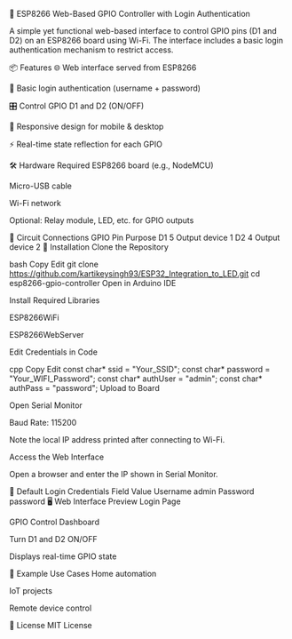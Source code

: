 🔌 ESP8266 Web-Based GPIO Controller with Login Authentication

A simple yet functional web-based interface to control GPIO pins (D1 and D2) on an ESP8266 board using Wi-Fi. The interface includes a basic login authentication mechanism to restrict access.

📦 Features
🌐 Web interface served from ESP8266

🔐 Basic login authentication (username + password)

🎛️ Control GPIO D1 and D2 (ON/OFF)

📱 Responsive design for mobile & desktop

⚡ Real-time state reflection for each GPIO

🛠️ Hardware Required
ESP8266 board (e.g., NodeMCU)

Micro-USB cable

Wi-Fi network

Optional: Relay module, LED, etc. for GPIO outputs

📡 Circuit Connections
GPIO	Pin	Purpose
D1	5	Output device 1
D2	4	Output device 2
🔧 Installation
Clone the Repository

bash
Copy
Edit
git clone https://github.com/kartikeysingh93/ESP32_Integration_to_LED.git
cd esp8266-gpio-controller
Open in Arduino IDE

Install Required Libraries

ESP8266WiFi

ESP8266WebServer

Edit Credentials in Code

cpp
Copy
Edit
const char* ssid = "Your_SSID";
const char* password = "Your_WIFI_Password";
const char* authUser = "admin";
const char* authPass = "password";
Upload to Board

Open Serial Monitor

Baud Rate: 115200

Note the local IP address printed after connecting to Wi-Fi.

Access the Web Interface

Open a browser and enter the IP shown in Serial Monitor.

🔐 Default Login Credentials
Field	Value
Username	admin
Password	password
🖥️ Web Interface Preview
Login Page

GPIO Control Dashboard

Turn D1 and D2 ON/OFF

Displays real-time GPIO state

🚀 Example Use Cases
Home automation

IoT projects

Remote device control

📜 License
MIT License
